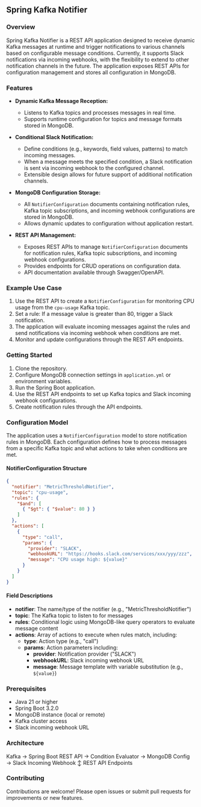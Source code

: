 ## Spring Kafka Notifier

### Overview

Spring Kafka Notifier is a REST API application designed to receive dynamic Kafka messages at runtime and trigger notifications to various channels based on configurable message conditions. Currently, it supports Slack notifications via incoming webhooks, with the flexibility to extend to other notification channels in the future. The application exposes REST APIs for configuration management and stores all configuration in MongoDB.

### Features

- **Dynamic Kafka Message Reception:**
   - Listens to Kafka topics and processes messages in real time.
   - Supports runtime configuration for topics and message formats stored in MongoDB.

- **Conditional Slack Notification:**
  - Define conditions (e.g., keywords, field values, patterns) to match incoming messages.
  - When a message meets the specified condition, a Slack notification is sent via incoming webhook to the configured channel.
  - Extensible design allows for future support of additional notification channels.

- **MongoDB Configuration Storage:**
  - All `NotifierConfiguration` documents containing notification rules, Kafka topic subscriptions, and incoming webhook configurations are stored in MongoDB.
  - Allows dynamic updates to configuration without application restart.

- **REST API Management:**
  - Exposes REST APIs to manage `NotifierConfiguration` documents for notification rules, Kafka topic subscriptions, and incoming webhook configurations.
  - Provides endpoints for CRUD operations on configuration data.
  - API documentation available through Swagger/OpenAPI.

### Example Use Case

1. Use the REST API to create a `NotifierConfiguration` for monitoring CPU usage from the `cpu-usage` Kafka topic.
2. Set a rule: If a message value is greater than 80, trigger a Slack notification.
3. The application will evaluate incoming messages against the rules and send notifications via incoming webhook when conditions are met.
4. Monitor and update configurations through the REST API endpoints.

### Getting Started

1. Clone the repository.
2. Configure MongoDB connection settings in `application.yml` or environment variables.
3. Run the Spring Boot application.
4. Use the REST API endpoints to set up Kafka topics and Slack incoming webhook configurations.
5. Create notification rules through the API endpoints.

### Configuration Model

The application uses a `NotifierConfiguration` model to store notification rules in MongoDB. Each configuration defines how to process messages from a specific Kafka topic and what actions to take when conditions are met.

#### NotifierConfiguration Structure

```json
{
  "notifier": "MetricThresholdNotifier",
  "topic": "cpu-usage",
  "rules": {
    "$and": [
      { "$gt": { "$value": 80 } }
    ]
  },
  "actions": [
    {
      "type": "call",
      "params": {
        "provider": "SLACK",
        "webhookURL": "https://hooks.slack.com/services/xxx/yyy/zzz",
        "message": "CPU usage high: ${value}"
      }
    }
  ]
}
```

#### Field Descriptions

- **notifier**: The name/type of the notifier (e.g., "MetricThresholdNotifier")
- **topic**: The Kafka topic to listen to for messages
- **rules**: Conditional logic using MongoDB-like query operators to evaluate message content
- **actions**: Array of actions to execute when rules match, including:
  - **type**: Action type (e.g., "call")
  - **params**: Action parameters including:
    - **provider**: Notification provider ("SLACK")
    - **webhookURL**: Slack incoming webhook URL
    - **message**: Message template with variable substitution (e.g., `${value}`)

### Prerequisites

- Java 21 or higher
- Spring Boot 3.2.0
- MongoDB instance (local or remote)
- Kafka cluster access
- Slack incoming webhook URL

### Architecture

Kafka → Spring Boot REST API → Condition Evaluator → MongoDB Config → Slack Incoming Webhook
                     ↕
              REST API Endpoints

### Contributing

Contributions are welcome! Please open issues or submit pull requests for improvements or new features.


